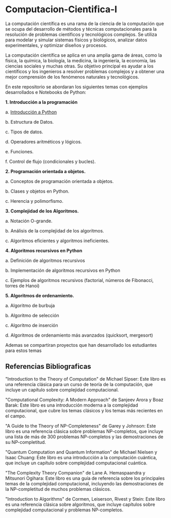 # Computacion-Cientifica-I

La computación científica es una rama de la ciencia de la computación que se ocupa del desarrollo de métodos y técnicas computacionales para la resolución de problemas científicos y tecnológicos complejos. Se utiliza para modelar y simular sistemas físicos y biológicos, analizar datos experimentales, y optimizar diseños y procesos.

La computación científica se aplica en una amplia gama de áreas, como la física, la química, la biología, la medicina, la ingeniería, la economía, las ciencias sociales y muchas otras. Su objetivo principal es ayudar a los científicos y los ingenieros a resolver problemas complejos y a obtener una mejor comprensión de los fenómenos naturales y tecnológicos.

En este repositorio se abordaran los siguientes temas con ejemplos desarrollados e Notebooks de Python:

**1. Introducción a la programación**

a. [Introducción a Python](Introduction_to_python.ipynb)

b. Estructura de Datos.

c. Tipos de datos.

d. Operadores aritméticos y lógicos.

e. Funciones.

f. Control de flujo (condicionales y bucles).

**2. Programación orientada a objetos.**

a. Conceptos de programación orientada a objetos.

b. Clases y objetos en Python.

c. Herencia y polimorfismo.

**3. Complejidad de los Algoritmos.**

a. Notación O-grande.

b. Análisis de la complejidad de los algoritmos.

c. Algoritmos eficientes y algoritmos ineficientes.

**4. Algoritmos recursivos en Python**

a. Definición de algoritmos recursivos

b. Implementación de algoritmos recursivos en Python

c. Ejemplos de algoritmos recursivos (factorial, números de Fibonacci, torres de Hanoi)

**5. Algoritmos de ordenamiento.**

a. Algoritmo de burbuja

b. Algoritmo de selección

c. Algoritmo de inserción

d. Algoritmos de ordenamiento más avanzados (quicksort, mergesort)

Ademas se compartiran proyectos que han desarrollado los estudiantes para estos temas


## Referencias Bibliograficas

"Introduction to the Theory of Computation" de Michael Sipser: Este libro es una referencia clásica para un curso de teoría de la computación, que incluye un capítulo sobre complejidad computacional.

"Computational Complexity: A Modern Approach" de Sanjeev Arora y Boaz Barak: Este libro es una introducción moderna a la complejidad computacional, que cubre los temas clásicos y los temas más recientes en el campo.

"A Guide to the Theory of NP-Completeness" de Garey y Johnson: Este libro es una referencia clásica sobre problemas NP-completos, que incluye una lista de más de 300 problemas NP-completos y las demostraciones de su NP-completitud.

"Quantum Computation and Quantum Information" de Michael Nielsen y Isaac Chuang: Este libro es una introducción a la computación cuántica, que incluye un capítulo sobre complejidad computacional cuántica.

"The Complexity Theory Companion" de Lane A. Hemaspaandra y Mitsunori Ogihara: Este libro es una guía de referencia sobre los principales temas de la complejidad computacional, incluyendo las demostraciones de la NP-completitud de muchos problemas clásicos.

"Introduction to Algorithms" de Cormen, Leiserson, Rivest y Stein: Este libro es una referencia clásica sobre algoritmos, que incluye capítulos sobre complejidad computacional y problemas NP-completos.
